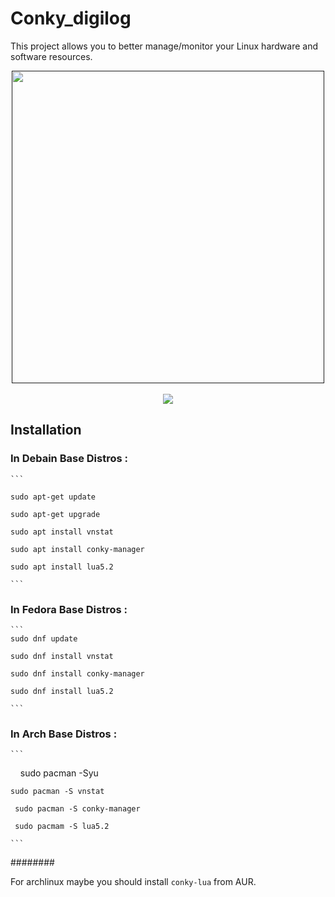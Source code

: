 #  Conky_digilog <br/>
This project allows you to better manage/monitor your Linux hardware and software resources.

<div align="center"><a href=""><img src="http://s8.picofile.com/file/8352588468/sc.png"  width="500"></a></div><br/>
<div align="center"><a href=""><img src="http://s9.picofile.com/file/8352585384/coccccc.gif"></a></div>


## Installation

###  In Debain Base Distros :
	```
	
    sudo apt-get update 
 
    sudo apt-get upgrade

    sudo apt install vnstat 

    sudo apt install conky-manager
    
    sudo apt install lua5.2
    
 	```
### In Fedora Base Distros :

	```
    sudo dnf update

    sudo dnf install vnstat

    sudo dnf install conky-manager
    
    sudo dnf install lua5.2
    
	```
### In Arch Base Distros :
	```
	
    	sudo pacman -Syu

	sudo pacman -S vnstat

   	 sudo pacman -S conky-manager
    
   	 sudo pacmam -S lua5.2
    
 	```
########

 For archlinux maybe you should install `conky-lua` from AUR. 

